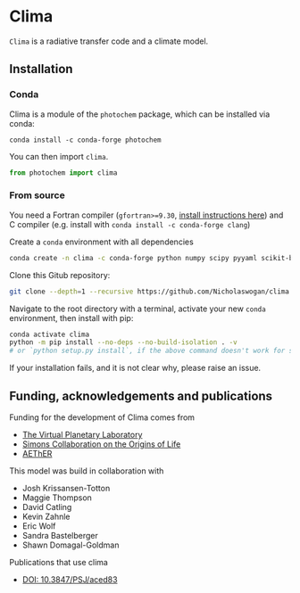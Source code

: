 # Clima

`Clima` is a radiative transfer code and a climate model.

## Installation

### Conda

Clima is a module of the `photochem` package, which can be installed via conda:

`conda install -c conda-forge photochem`

You can then import `clima`.

```python
from photochem import clima
```

### From source

You need a Fortran compiler (`gfortran>=9.30`, [install instructions here](https://fortran-lang.org/learn/os_setup/install_gfortran)) and C compiler (e.g. install with `conda install -c conda-forge clang`)

Create a `conda` environment with all dependencies

```sh
conda create -n clima -c conda-forge python numpy scipy pyyaml scikit-build cython h5py
```

Clone this Gitub repository: 

```sh
git clone --depth=1 --recursive https://github.com/Nicholaswogan/clima.git
```

Navigate to the root directory with a terminal, activate your new `conda` environment, then install with pip:

```sh
conda activate clima
python -m pip install --no-deps --no-build-isolation . -v
# or `python setup.py install`, if the above command doesn't work for some reason
```

If your installation fails, and it is not clear why, please raise an issue.

## Funding, acknowledgements and publications

Funding for the development of Clima comes from
- [The Virtual Planetary Laboratory](https://depts.washington.edu/naivpl/content/welcome-virtual-planetary-laboratory)
- [Simons Collaboration on the Origins of Life](https://www.simonsfoundation.org/life-sciences/origins-of-life/simons-collaboration-on-the-origins-of-life/)
- [AEThER](https://planets.carnegiescience.edu/)

This model was build in collaboration with
- Josh Krissansen-Totton
- Maggie Thompson
- David Catling
- Kevin Zahnle
- Eric Wolf
- Sandra Bastelberger
- Shawn Domagal-Goldman

Publications that use clima
- [DOI: 10.3847/PSJ/aced83](https://doi.org/10.3847/PSJ/aced83)

